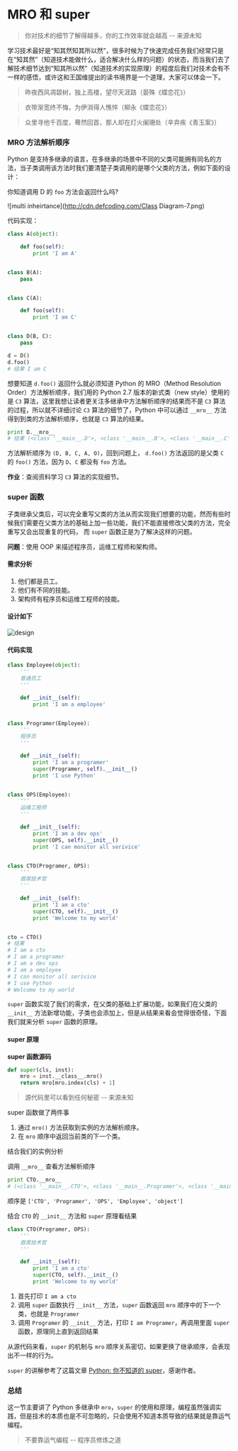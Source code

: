 # MRO 和 super

> 你对技术的细节了解得越多，你的工作效率就会越高 -- 来源未知

学习技术最好是“知其然知其所以然”，很多时候为了快速完成任务我们经常只是在“知其然”（知道技术能做什么，适合解决什么样的问题）的状态，而当我们去了解技术细节达到“知其所以然”（知道技术的实现原理）的程度后我们对技术会有不一样的感悟，或许这和王国维提出的读书境界是一个道理，大家可以体会一下。

> 昨夜西风凋碧树，独上高楼，望尽天涯路（晏殊《蝶恋花》）

> 衣带渐宽终不悔，为伊消得人憔悴（柳永《蝶恋花》）

> 众里寻他千百度，蓦然回首，那人却在灯火阑珊处（辛弃疾《青玉案》）

### MRO 方法解析顺序
Python 是支持多继承的语言，在多继承的场景中不同的父类可能拥有同名的方法，当子类调用该方法时我们要清楚子类调用的是哪个父类的方法，例如下面的设计：

你知道调用 D 的 `foo` 方法会返回什么吗?

![multi inheirtance](http://cdn.defcoding.com/Class Diagram-7.png)

代码实现：
``` python
class A(object):

    def foo(self):
        print 'I am A'


class B(A):
    pass


class C(A):

    def foo(self):
        print 'I am C'


class D(B, C):
    pass

d = D()
d.foo()
# 结果 I am C
```

想要知道 `d.foo()` 返回什么就必须知道 Python 的 MRO（Method Resolution Order）方法解析顺序，我们用的 Python 2.7 版本的新式类（new style）使用的是 `C3` 算法，这里我想让读者更关注多继承中方法解析顺序的结果而不是 `C3` 算法的过程，所以就不详细讨论 `C3` 算法的细节了，Python 中可以通过 `__mro__` 方法得到到类的方法解析顺序，也就是 `C3` 算法的结果。

``` python
print D.__mro__
# 结果 (<class '__main__.D'>, <class '__main__.B'>, <class '__main__.C'>, <class '__main__.A'>, <type 'object'>)
```
方法解析顺序为 `(D, B, C, A, O)`，回到问题上， `d.foo()` 方法返回的是父类 `C` 的 `foo()` 方法，因为 `D`、`C` 都没有 `foo` 方法。

**作业**：查阅资料学习 `C3` 算法的实现细节。

### super 函数
子类继承父类后，可以完全重写父类的方法从而实现我们想要的功能，然而有些时候我们需要在父类方法的基础上加一些功能，我们不能直接修改父类的方法，完全重写又会出现重复的代码， 而 `super` 函数正是为了解决这样的问题。

**问题**：使用 OOP 来描述程序员，运维工程师和架构师。

#### 需求分析
1. 他们都是员工。
2. 他们有不同的技能。
3. 架构师有程序员和运维工程师的技能。

#### 设计如下
![design](http://cdn.defcoding.com/py4g_super.png)

#### 代码实现
``` python
class Employee(object):
    '''
    普通员工
    '''

    def __init__(self):
        print 'I am a employee'


class Programer(Employee):
    '''
    程序员
    '''

    def __init__(self):
        print 'I am a programer'
        super(Programer, self).__init__()
        print 'I use Python'


class OPS(Employee):
    '''
    运维工程师
    '''

    def __init__(self):
        print 'I am a dev ops'
        super(OPS, self).__init__()
        print 'I can monitor all serivice'


class CTO(Programer, OPS):
    '''
    首席技术官
    '''

    def __init__(self):
        print 'I am a cto'
        super(CTO, self).__init__()
        print 'Welcome to my world'


cto = CTO()
# 结果
# I am a cto
# I am a programer
# I am a dev ops
# I am a employee
# I can monitor all serivice
# I use Python
# Welcome to my world
```

`super` 函数实现了我们的需求，在父类的基础上扩展功能，如果我们在父类的 `__init__` 方法新增功能，子类也会添加上，但是从结果来看会觉得很奇怪，下面我们就来分析 `super` 函数的原理。

#### super 原理

**super 函数源码**
``` python
def super(cls, inst):
    mro = inst.__class__.mro()
    return mro[mro.index(cls) + 1]
```
> 源代码里可以看到任何秘密 -- 来源未知

super 函数做了两件事

1. 通过 `mro()` 方法获取到实例的方法解析顺序。
2. 在 `mro` 顺序中返回当前类的下一个类。

结合我们的实例分析

调用 `__mro__` 查看方法解析顺序
``` python
print CTO.__mro__
# (<class '__main__.CTO'>, <class '__main__.Programer'>, <class '__main__.OPS'>, <class '__main__.Employee'>, <type 'object'>)
```
顺序是 `['CTO', 'Programer', 'OPS', 'Employee', 'object']`

结合 `CTO` 的 `__init__` 方法和 `super` 原理看结果
``` python
class CTO(Programer, OPS):
    '''
    首席技术官
    '''

    def __init__(self):
        print 'I am a cto'
        super(CTO, self).__init__()
        print 'Welcome to my world'
```
1. 首先打印 `I am a cto`
2. 调用 `super` 函数执行 `__init__` 方法，`super` 函数返回 `mro` 顺序中的下一个类，也就是 `Programer`
3. 调用 `Programer` 的 `__init__` 方法，打印 `I am Programer`，再调用里面 `super` 函数，原理同上直到返回结果

从源代码来看，`super` 的机制与 `mro` 顺序关系密切，如果更换了继承顺序，会表现出不一样的行为。

`super` 的讲解参考了这篇文章 [Python: 你不知道的 super](http://python.jobbole.com/86787/)，感谢作者。

### 总结
这一节主要讲了 Python 多继承中 `mro`，`super` 的使用和原理，编程虽然强调实践，但是技术的本质也是不可忽略的，只会使用不知道本质导致的结果就是靠运气编程。

> 不要靠运气编程 -- 程序员修炼之道

